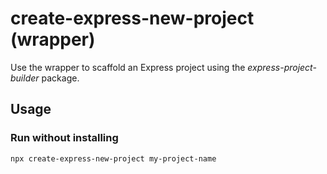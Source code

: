 # create-express-new-project (wrapper)

Use the wrapper to scaffold an Express project using the _express-project-builder_ package.

## Usage

### Run without installing

```bash
npx create-express-new-project my-project-name
```
